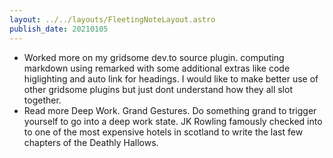 ```yaml
---
layout: ../../layouts/FleetingNoteLayout.astro
publish_date: 20210105
---
```


- Worked more on my gridsome dev.to source plugin. computing markdown using remarked with some additional extras like code higlighting and auto link for headings. I would like to make better use of other gridsome plugins but just dont understand how they all slot together.
- Read more Deep Work. Grand Gestures. Do something grand to trigger yourself to go into a deep work state. JK Rowling famously checked into to one of the most expensive hotels in scotland to write the last few chapters of the Deathly Hallows.
